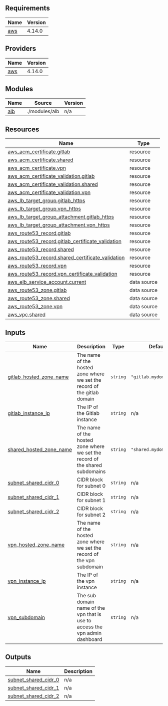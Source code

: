 ## Requirements

| Name                                                   | Version |
| ------------------------------------------------------ | ------- |
| <a name="requirement_aws"></a> [aws](#requirement_aws) | 4.14.0  |

## Providers

| Name                                             | Version |
| ------------------------------------------------ | ------- |
| <a name="provider_aws"></a> [aws](#provider_aws) | 4.14.0  |

## Modules

| Name                                         | Source        | Version |
| -------------------------------------------- | ------------- | ------- |
| <a name="module_alb"></a> [alb](#module_alb) | ./modules/alb | n/a     |

## Resources

| Name                                                                                                                                                  | Type        |
| ----------------------------------------------------------------------------------------------------------------------------------------------------- | ----------- |
| [aws_acm_certificate.gitlab](https://registry.terraform.io/providers/hashicorp/aws/4.14.0/docs/resources/acm_certificate)                             | resource    |
| [aws_acm_certificate.shared](https://registry.terraform.io/providers/hashicorp/aws/4.14.0/docs/resources/acm_certificate)                             | resource    |
| [aws_acm_certificate.vpn](https://registry.terraform.io/providers/hashicorp/aws/4.14.0/docs/resources/acm_certificate)                                | resource    |
| [aws_acm_certificate_validation.gitlab](https://registry.terraform.io/providers/hashicorp/aws/4.14.0/docs/resources/acm_certificate_validation)       | resource    |
| [aws_acm_certificate_validation.shared](https://registry.terraform.io/providers/hashicorp/aws/4.14.0/docs/resources/acm_certificate_validation)       | resource    |
| [aws_acm_certificate_validation.vpn](https://registry.terraform.io/providers/hashicorp/aws/4.14.0/docs/resources/acm_certificate_validation)          | resource    |
| [aws_lb_target_group.gitlab_https](https://registry.terraform.io/providers/hashicorp/aws/4.14.0/docs/resources/lb_target_group)                       | resource    |
| [aws_lb_target_group.vpn_https](https://registry.terraform.io/providers/hashicorp/aws/4.14.0/docs/resources/lb_target_group)                          | resource    |
| [aws_lb_target_group_attachment.gitlab_https](https://registry.terraform.io/providers/hashicorp/aws/4.14.0/docs/resources/lb_target_group_attachment) | resource    |
| [aws_lb_target_group_attachment.vpn_https](https://registry.terraform.io/providers/hashicorp/aws/4.14.0/docs/resources/lb_target_group_attachment)    | resource    |
| [aws_route53_record.gitlab](https://registry.terraform.io/providers/hashicorp/aws/4.14.0/docs/resources/route53_record)                               | resource    |
| [aws_route53_record.gitlab_certificate_validation](https://registry.terraform.io/providers/hashicorp/aws/4.14.0/docs/resources/route53_record)        | resource    |
| [aws_route53_record.shared](https://registry.terraform.io/providers/hashicorp/aws/4.14.0/docs/resources/route53_record)                               | resource    |
| [aws_route53_record.shared_certificate_validation](https://registry.terraform.io/providers/hashicorp/aws/4.14.0/docs/resources/route53_record)        | resource    |
| [aws_route53_record.vpn](https://registry.terraform.io/providers/hashicorp/aws/4.14.0/docs/resources/route53_record)                                  | resource    |
| [aws_route53_record.vpn_certificate_validation](https://registry.terraform.io/providers/hashicorp/aws/4.14.0/docs/resources/route53_record)           | resource    |
| [aws_elb_service_account.current](https://registry.terraform.io/providers/hashicorp/aws/4.14.0/docs/data-sources/elb_service_account)                 | data source |
| [aws_route53_zone.gitlab](https://registry.terraform.io/providers/hashicorp/aws/4.14.0/docs/data-sources/route53_zone)                                | data source |
| [aws_route53_zone.shared](https://registry.terraform.io/providers/hashicorp/aws/4.14.0/docs/data-sources/route53_zone)                                | data source |
| [aws_route53_zone.vpn](https://registry.terraform.io/providers/hashicorp/aws/4.14.0/docs/data-sources/route53_zone)                                   | data source |
| [aws_vpc.shared](https://registry.terraform.io/providers/hashicorp/aws/4.14.0/docs/data-sources/vpc)                                                  | data source |

## Inputs

| Name                                                                                                   | Description                                                                  | Type     | Default                 | Required |
| ------------------------------------------------------------------------------------------------------ | ---------------------------------------------------------------------------- | -------- | ----------------------- | :------: |
| <a name="input_gitlab_hosted_zone_name"></a> [gitlab_hosted_zone_name](#input_gitlab_hosted_zone_name) | The name of the hosted zone where we set the record of the gitlab domain     | `string` | `"gitlab.mydomain.com"` |    no    |
| <a name="input_gitlab_instance_ip"></a> [gitlab_instance_ip](#input_gitlab_instance_ip)                | The IP of the Gitlab instance                                                | `string` | n/a                     |   yes    |
| <a name="input_shared_hosted_zone_name"></a> [shared_hosted_zone_name](#input_shared_hosted_zone_name) | The name of the hosted zone where we set the record of the shared subdomains | `string` | `"shared.mydomain.com"` |    no    |
| <a name="input_subnet_shared_cidr_0"></a> [subnet_shared_cidr_0](#input_subnet_shared_cidr_0)          | CIDR block for subnet 0                                                      | `string` | n/a                     |   yes    |
| <a name="input_subnet_shared_cidr_1"></a> [subnet_shared_cidr_1](#input_subnet_shared_cidr_1)          | CIDR block for subnet 1                                                      | `string` | n/a                     |   yes    |
| <a name="input_subnet_shared_cidr_2"></a> [subnet_shared_cidr_2](#input_subnet_shared_cidr_2)          | CIDR block for subnet 2                                                      | `string` | n/a                     |   yes    |
| <a name="input_vpn_hosted_zone_name"></a> [vpn_hosted_zone_name](#input_vpn_hosted_zone_name)          | The name of the hosted zone where we set the record of the vpn subdomain     | `string` | n/a                     |   yes    |
| <a name="input_vpn_instance_ip"></a> [vpn_instance_ip](#input_vpn_instance_ip)                         | The IP of the vpn instance                                                   | `string` | n/a                     |   yes    |
| <a name="input_vpn_subdomain"></a> [vpn_subdomain](#input_vpn_subdomain)                               | The sub domain name of the vpn that is use to access the vpn admin dashboard | `string` | n/a                     |   yes    |

## Outputs

| Name                                                                                            | Description |
| ----------------------------------------------------------------------------------------------- | ----------- |
| <a name="output_subnet_shared_cidr_0"></a> [subnet_shared_cidr_0](#output_subnet_shared_cidr_0) | n/a         |
| <a name="output_subnet_shared_cidr_1"></a> [subnet_shared_cidr_1](#output_subnet_shared_cidr_1) | n/a         |
| <a name="output_subnet_shared_cidr_2"></a> [subnet_shared_cidr_2](#output_subnet_shared_cidr_2) | n/a         |
